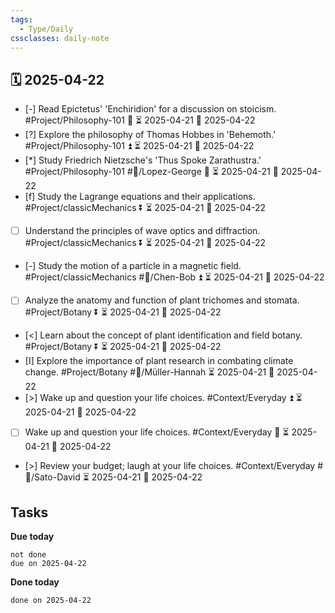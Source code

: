```yaml
---
tags:
  - Type/Daily
cssclasses: daily-note
---
```


## 🗓️ 2025-04-22

- [-] Read Epictetus' 'Enchiridion' for a discussion on stoicism. #Project/Philosophy-101 🔼 ⏳ 2025-04-21 📅 2025-04-22
- [?] Explore the philosophy of Thomas Hobbes in 'Behemoth.' #Project/Philosophy-101 ⏫ ⏳ 2025-04-21 📅 2025-04-22
- [*] Study Friedrich Nietzsche's 'Thus Spoke Zarathustra.' #Project/Philosophy-101 #👤/Lopez-George 🔽 ⏳ 2025-04-21 📅 2025-04-22
- [f] Study the Lagrange equations and their applications. #Project/classicMechanics ⏬ ⏳ 2025-04-21 📅 2025-04-22
- [ ] Understand the principles of wave optics and diffraction. #Project/classicMechanics ⏬ ⏳ 2025-04-21 📅 2025-04-22
- [-] Study the motion of a particle in a magnetic field. #Project/classicMechanics #👤/Chen-Bob ⏫ ⏳ 2025-04-21 📅 2025-04-22
- [ ] Analyze the anatomy and function of plant trichomes and stomata. #Project/Botany ⏬ ⏳ 2025-04-21 📅 2025-04-22
- [<] Learn about the concept of plant identification and field botany. #Project/Botany ⏬ ⏳ 2025-04-21 📅 2025-04-22
- [I] Explore the importance of plant research in combating climate change. #Project/Botany #👤/Müller-Hannah ⏳ 2025-04-21 📅 2025-04-22
- [>] Wake up and question your life choices. #Context/Everyday ⏫ ⏳ 2025-04-21 📅 2025-04-22
- [ ] Wake up and question your life choices. #Context/Everyday 🔼 ⏳ 2025-04-21 📅 2025-04-22
- [>] Review your budget; laugh at your life choices. #Context/Everyday #👤/Sato-David ⏳ 2025-04-21 📅 2025-04-22

## Tasks

**Due today**

```tasks
not done
due on 2025-04-22
```

**Done today**

```tasks
done on 2025-04-22
```
            